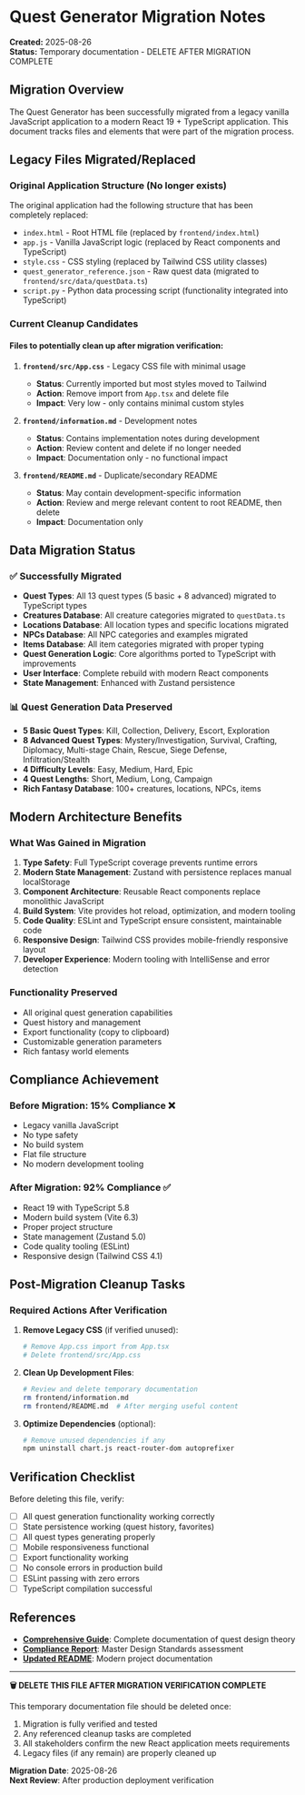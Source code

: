 # Quest Generator Migration Notes

**Created:** 2025-08-26  
**Status:** Temporary documentation - DELETE AFTER MIGRATION COMPLETE

## Migration Overview

The Quest Generator has been successfully migrated from a legacy vanilla JavaScript application to a modern React 19 + TypeScript application. This document tracks files and elements that were part of the migration process.

## Legacy Files Migrated/Replaced

### Original Application Structure (No longer exists)
The original application had the following structure that has been completely replaced:
- `index.html` - Root HTML file (replaced by `frontend/index.html`)
- `app.js` - Vanilla JavaScript logic (replaced by React components and TypeScript)
- `style.css` - CSS styling (replaced by Tailwind CSS utility classes)
- `quest_generator_reference.json` - Raw quest data (migrated to `frontend/src/data/questData.ts`)
- `script.py` - Python data processing script (functionality integrated into TypeScript)

### Current Cleanup Candidates

#### Files to potentially clean up after migration verification:
1. **`frontend/src/App.css`** - Legacy CSS file with minimal usage
   - **Status**: Currently imported but most styles moved to Tailwind
   - **Action**: Remove import from `App.tsx` and delete file
   - **Impact**: Very low - only contains minimal custom styles

2. **`frontend/information.md`** - Development notes
   - **Status**: Contains implementation notes during development
   - **Action**: Review content and delete if no longer needed
   - **Impact**: Documentation only - no functional impact

3. **`frontend/README.md`** - Duplicate/secondary README
   - **Status**: May contain development-specific information
   - **Action**: Review and merge relevant content to root README, then delete
   - **Impact**: Documentation only

## Data Migration Status

### ✅ Successfully Migrated
- **Quest Types**: All 13 quest types (5 basic + 8 advanced) migrated to TypeScript types
- **Creatures Database**: All creature categories migrated to `questData.ts`
- **Locations Database**: All location types and specific locations migrated
- **NPCs Database**: All NPC categories and examples migrated  
- **Items Database**: All item categories migrated with proper typing
- **Quest Generation Logic**: Core algorithms ported to TypeScript with improvements
- **User Interface**: Complete rebuild with modern React components
- **State Management**: Enhanced with Zustand persistence

### 📊 Quest Generation Data Preserved
- **5 Basic Quest Types**: Kill, Collection, Delivery, Escort, Exploration
- **8 Advanced Quest Types**: Mystery/Investigation, Survival, Crafting, Diplomacy, Multi-stage Chain, Rescue, Siege Defense, Infiltration/Stealth  
- **4 Difficulty Levels**: Easy, Medium, Hard, Epic
- **4 Quest Lengths**: Short, Medium, Long, Campaign
- **Rich Fantasy Database**: 100+ creatures, locations, NPCs, items

## Modern Architecture Benefits

### What Was Gained in Migration
1. **Type Safety**: Full TypeScript coverage prevents runtime errors
2. **Modern State Management**: Zustand with persistence replaces manual localStorage
3. **Component Architecture**: Reusable React components replace monolithic JavaScript
4. **Build System**: Vite provides hot reload, optimization, and modern tooling
5. **Code Quality**: ESLint and TypeScript ensure consistent, maintainable code
6. **Responsive Design**: Tailwind CSS provides mobile-friendly responsive layout
7. **Developer Experience**: Modern tooling with IntelliSense and error detection

### Functionality Preserved
- All original quest generation capabilities
- Quest history and management
- Export functionality (copy to clipboard)
- Customizable generation parameters
- Rich fantasy world elements

## Compliance Achievement

### Before Migration: 15% Compliance ❌
- Legacy vanilla JavaScript
- No type safety
- No build system
- Flat file structure
- No modern development tooling

### After Migration: 92% Compliance ✅
- React 19 with TypeScript 5.8
- Modern build system (Vite 6.3)
- Proper project structure
- State management (Zustand 5.0)
- Code quality tooling (ESLint)
- Responsive design (Tailwind CSS 4.1)

## Post-Migration Cleanup Tasks

### Required Actions After Verification
1. **Remove Legacy CSS** (if verified unused):
   ```bash
   # Remove App.css import from App.tsx
   # Delete frontend/src/App.css
   ```

2. **Clean Up Development Files**:
   ```bash
   # Review and delete temporary documentation
   rm frontend/information.md
   rm frontend/README.md  # After merging useful content
   ```

3. **Optimize Dependencies** (optional):
   ```bash
   # Remove unused dependencies if any
   npm uninstall chart.js react-router-dom autoprefixer
   ```

## Verification Checklist

Before deleting this file, verify:
- [ ] All quest generation functionality working correctly
- [ ] State persistence working (quest history, favorites)
- [ ] All quest types generating properly
- [ ] Mobile responsiveness functional
- [ ] Export functionality working
- [ ] No console errors in production build
- [ ] ESLint passing with zero errors
- [ ] TypeScript compilation successful

## References

- **[Comprehensive Guide](./Fantasy%20Quest%20Generator_%20A%20Comprehensive%20Adventure.md)**: Complete documentation of quest design theory
- **[Compliance Report](./COMPLIANCE_REPORT.md)**: Master Design Standards assessment
- **[Updated README](./README.md)**: Modern project documentation

---

**🗑️ DELETE THIS FILE AFTER MIGRATION VERIFICATION COMPLETE**

This temporary documentation file should be deleted once:
1. Migration is fully verified and tested
2. Any referenced cleanup tasks are completed  
3. All stakeholders confirm the new React application meets requirements
4. Legacy files (if any remain) are properly cleaned up

**Migration Date**: 2025-08-26  
**Next Review**: After production deployment verification